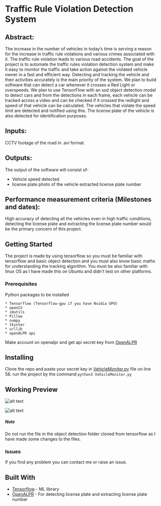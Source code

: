# Traffic Rule Violation Detection System
## Abstract:
The increase in the number of vehicles in today’s time is serving a reason for the increase in traffic rule violations and various crimes associated with it. The traffic rule violation leads to various road accidents. 
The goal of the project is to automate the traffic rules violation detection system and make it easy to monitor the traffic and take action against the violated vehicle owner in a fast and efficient way. Detecting and tracking the vehicle and their activities accurately is the main priority of the system.
We plan to build software that can detect a car whenever it crosses a Red Light or overspeeds. We plan to use TensorFlow with an ssd object detection model to detect cars and from the detections in each frame, each vehicle can be tracked across a video and can be checked if it crossed the redlight and speed of that vehicle can be calculated. The vehicles that violate the speed limit are detected and notified using this. The license plate of the vehicle is also detected for identification purposes.
 		
## Inputs:
CCTV footage of the road in .avi format.

## Outputs:
The output of the software will consist of-
* Vehicle speed detected 
* license plate photo of the vehicle extracted license plate number  

## Performance measurement criteria (Milestones and dates):
High accuracy of detecting all the vehicles even in high traffic conditions, detecting the license plate and extracting the license plate number would be the primary concern of this project. 

## Getting Started

The project is made by using tensorflow so you must be familiar with tensorflow and basic object detection and you must also know basic maths for understanding the tracking algorithm. You must be also familiar with linux OS as I have made this on Ubuntu and didn't test on other platforms.

### Prerequisites

Python packages to be installed

```
* Tensorflow (Tensorflow-gpu if you have Nvidia GPU)
* openCV
* imutils
* Pillow
* numpy
* tkinter
* urllib
* openALPR api
```
Make account on openalpr and get api secret key from [OpenALPR](https://www.openalpr.com/)

## Installing

Clone the repo and paste your secret key in [VehicleMoniter.py](https://github.com/ShreyAmbesh/Traffic-Rule-Violation-Detection-System/blob/master/VehicleMoniter.py) file on line 58.
run the project by the command ```python3 VehicleMoniter.py```


## Working Preview

![alt text](https://github.com/ShreyAmbesh/Traffic-Rule-Violation-Detection-System/blob/master/Screenshot1.png)

![alt text](https://github.com/ShreyAmbesh/Traffic-Rule-Violation-Detection-System/blob/master/Screenshot2.png)

##### Note
Do not run the file in the object detection folder cloned from tensorflow as I have made some changes to the files.

### Issues
If you find any problem you can contact me or raise an issue.

## Built With

* [Tensorflow](https://www.tensorflow.org/) - ML library
* [OpenALPR](https://www.openalpr.com/) - For detecting license plate and extracting license plate number
